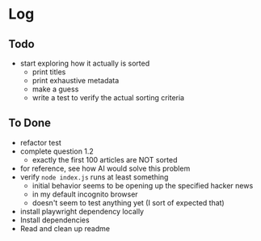 # Log

## Todo

- start exploring how it actually is sorted
  - print titles
  - print exhaustive metadata
  - make a guess
  - write a test to verify the actual sorting criteria

## To Done

- refactor test
- complete question 1.2
  - exactly the first 100 articles are NOT sorted
- for reference, see how AI would solve this problem
- verify `node index.js` runs at least something
  - initial behavior seems to be opening up the specified hacker news
  - in my default incognito browser
  - doesn't seem to test anything yet (I sort of expected that)
- install playwright dependency locally
- Install dependencies
- Read and clean up readme

